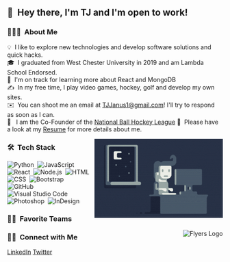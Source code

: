 ## 👋 &nbsp;Hey there, I'm TJ and I'm open to work!

### 👨🏻‍💻 &nbsp;About Me

💡  &nbsp;I like to explore new technologies and develop software solutions and quick hacks.\
🎓 &nbsp;I graduated from West Chester University in 2019 and am Lambda School Endorsed.\
🌱 &nbsp;I'm on track for learning more about React and MongoDB\
✍️ &nbsp;In my free time, I play video games, hockey, golf and develop my own sites.\
✉️ &nbsp;You can shoot me an email at TJJanus1@gmail.com! I'll try to respond as soon as I can.\
🏒 &nbsp; I am the Co-Founder of the [National Ball Hockey League](http://thenbhl.com/) 
📄 &nbsp;Please have a look at my [Resume](https://resume.creddle.io/resume/3nla5fhtgbw) for more details about me.

<img alt="Night Coding" src="https://raw.githubusercontent.com/AVS1508/AVS1508/master/assets/Night-Coding.gif" align="right"/>

### 🛠 &nbsp;Tech Stack

![Python](https://img.shields.io/badge/-Python-333333?style=flat&logo=python)&nbsp;
![JavaScript](https://img.shields.io/badge/-JavaScript-333333?style=flat&logo=javascript)&nbsp;
![React](https://img.shields.io/badge/-React-333333?style=flat&logo=react)&nbsp;
![Node.js](https://img.shields.io/badge/-Node.js-333333?style=flat&logo=node.js)&nbsp;
![HTML](https://img.shields.io/badge/-HTML-333333?style=flat&logo=HTML5)&nbsp;
![CSS](https://img.shields.io/badge/-CSS-333333?style=flat&logo=CSS3&logoColor=1572B6)&nbsp;
![Bootstrap](https://img.shields.io/badge/-Bootstrap-333333?style=flat&logo=bootstrap&logoColor=563D7C)\
![GitHub](https://img.shields.io/badge/-GitHub-333333?style=flat&logo=github)&nbsp;
![Visual Studio Code](https://img.shields.io/badge/-Visual%20Studio%20Code-333333?style=flat&logo=visual-studio-code&logoColor=007ACC)&nbsp;
![Photoshop](https://img.shields.io/badge/-Photoshop-333333?style=flat&logo=adobe-photoshop)&nbsp;
![InDesign](https://img.shields.io/badge/-InDesign-333333?style=flat&logo=adobe-indesign)

### 🤝🏻 &nbsp;Favorite Teams
<img alt="Flyers Logo" src="https://assets.stickpng.com/images/5a4fbba3da2b4f099b95da1a.png" align="right"/>

### 🤝🏻 &nbsp;Connect with Me

 <a href="https://www.linkedin.com/in/tj-janus/">LinkedIn</a>
 <a href="https://twitter.com/12TJanus">Twitter</a>

